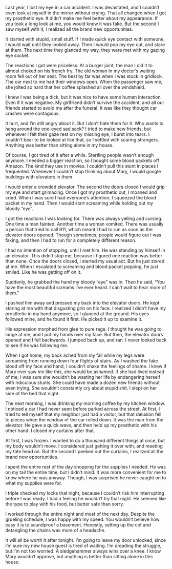 Last year, I lost my eye in a car accident. I was devastated, and I couldn’t even look at myself in the mirror without crying. That all changed when I got my prosthetic eye. It didn’t make me feel better about my appearance. If you took a long look at me, you would know it was fake. But the second l saw myself with it, I realized all the brand new opportunities.


It started with stupid, small stuff. If I made quick eye contact with someone, I would wait until they looked away. Then I would pop my eye out, and stare at them. The next time they glanced my way, they were met with my gaping eye socket.


The reactions I got were priceless. At a burger joint, the man I did it to almost choked on his french fry. The old woman in my doctor’s waiting room fell out of her seat. The best by far was when I was stuck in gridlock. The car next to me had their windows open. When the passenger saw me, she jolted so hard that her coffee splashed all over the windshield.


I knew I was being a dick, but it was nice to have some human interaction. Even if it was negative. My girlfriend didn’t survive the accident, and all our friends started to avoid me after the funeral. It was like they thought car crashes were contagious. 


It hurt, and I’m still angry about it. But I don’t hate them for it. Who wants to hang around the one-eyed sad sack? I tried to make new friends, but whenever I felt their gaze rest on my missing eye, I burst into tears. I couldn’t bear to be looked at like that, so I settled with scaring strangers. Anything was better than sitting alone in my house.


Of course, I got tired of it after a while. Startling people wasn’t enough anymore. I needed a bigger reaction, so I bought some blood packets off Amazon. The kind they use in movies. I couldn’t pull this stunt in places I frequented. Whenever I couldn’t stop thinking about Mary, I would google buildings with elevators in them. 


I would enter a crowded elevator. The second the doors closed I would grip my eye and start grimacing. Once I got my prosthetic out, I moaned and cried. When I was sure I had everyone’s attention, I squeezed the blood packet in my hand. Then I would start screaming while holding out my bloody “eye”.


I got the reactions I was looking for. There was always yelling and cursing. One time a man fainted. Another time a woman vomited. There was usually a person that tried to call 911, which meant I had to run as soon as the elevator doors opened. Though sometimes, people would figure out I was faking, and then I had to run for a completely different reason.


I had no intention of stopping, until I met him. He was standing by himself in an elevator. This didn’t stop me, because I figured one reaction was better than none. Once the doors closed, I started my usual act. But he just stared at me. When I escalated to screaming and blood packet popping, he just smiled. Like he was getting off on it.


Suddenly, he grabbed the hand my bloody “eye” was in. Then he said, “You have the most beautiful screams I’ve ever heard. I can’t wait to hear more of them.”


I pushed him away and pressed my back into the elevator doors. He kept staring at me with that disgusting grin on his face. I realized I didn’t have my prosthetic in my hand anymore, so I glanced at the ground. His eyes followed mine, and he found it first. He picked it up to examine it.


His expression morphed from glee to pure rage. I thought he was going to lunge at me, and I put my hands over my face. But then, the elevator doors opened and I fell backwards. I jumped back up, and ran. I never looked back to see if he was following me.


When I got home, my back ached from my fall while my legs were screaming from running down four flights of stairs. As I washed the fake blood off my face and hand, I couldn’t shake the feelings of shame. I knew if Mary ever saw me like this, she would be ashamed. If she had lived instead of me, I was sure she wouldn’t be wasting her life by endangering herself with ridiculous stunts. She could have made a dozen new friends without even trying. She wouldn’t constantly cry about stupid shit. I slept on her side of the bed that night.


The next morning, I was drinking my morning coffee by my kitchen window. I noticed a car I had never seen before parked across the street. At first, I tried to tell myself that my neighbor just had a visitor, but that delusion fell to pieces when the window of the car rolled down. It was the man from the elevator. He gave a quick wave, and then held up my prosthetic with his other hand. I closed my curtains after that. 


At first, I was frozen. I wanted to do a thousand different things at once, but my body wouldn’t move. I considered just getting it over with, and meeting my fate head on. But the second I peeked out the curtains, I realized all the brand new opportunities.


I spent the entire rest of the day shopping for the supplies I needed. He was on my tail the entire time, but I didn’t mind. It was more convenient for me to know where he was anyway. Though, I was surprised he never caught on to what my supplies were for.


I triple checked my locks that night, because I couldn’t risk him interrupting before I was ready. I had a feeling he wouldn’t try that night. He seemed like the type to play with his food, but better safe than sorry. 


I worked through the entire night and most of the next day. Despite the grueling schedule, I was happy with my speed. You wouldn’t believe how easy it is to soundproof a basement. Honestly, setting up the cot and detangling the chains was more of a headache.


It will all be worth it after tonight. I’m going to leave my door unlocked, since I’m sure my new house guest is tired of waiting. I’m dreading the struggle, but I’m not too worried.  A sledgehammer always wins over a knee. I know Mary wouldn’t approve, but anything is better than sitting alone in this house.